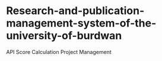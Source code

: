 # Research-and-publication-management-system-of-the-university-of-burdwan

API Score Calculation
Project Management
